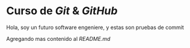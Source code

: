 # Curso de _Git_ & _GitHub_

Hola, soy un futuro software engeniere, y estas son pruebas de commit

Agregando mas contenido al _README.md_

